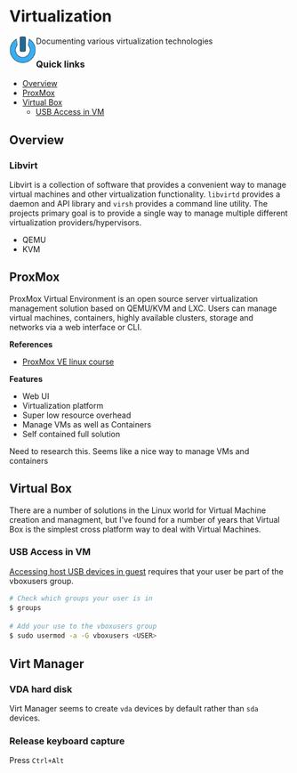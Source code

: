 # Virtualization
<img align="left" width="48" height="48" src="../data/images/logo_256x256.png">
Documenting various virtualization technologies

### Quick links
* [Overview](#overview)
* [ProxMox](#prox-mox)
* [Virtual Box](#virtual-box)
  * [USB Access in VM](#usb-access-in-vm)

## Overview
### Libvirt
Libvirt is a collection of software that provides a convenient way to manage virtual machines and 
other virtualization functionality. `libvirtd` provides a daemon and API library and `virsh` provides 
a command line utility. The projects primary goal is to provide a single way to manage multiple 
different virtualization providers/hypervisors.

* QEMU
* KVM








## ProxMox
ProxMox Virtual Environment is an open source server virtualization management solution based on 
QEMU/KVM and LXC. Users can manage virtual machines, containers, highly available clusters, storage 
and networks via a web interface or CLI.

**References**
* [ProxMox VE linux course](https://www.youtube.com/watch?v=LCjuiIswXGs)

**Features**
* Web UI
* Virtualization platform
* Super low resource overhead
* Manage VMs as well as Containers
* Self contained full solution

Need to research this. Seems like a nice way to manage VMs and containers

## Virtual Box
There are a number of solutions in the Linux world for Virtual Machine creation and managment, but 
I've found for a number of years that Virtual Box is the simplest cross platform way to deal with 
Virtual Machines.

### USB Access in VM
[Accessing host USB devices in guest](https://wiki.archlinux.org/index.php/VirtualBox#Accessing_host_USB_devices_in_guest)
requires that your user be part of the vboxusers group.

```bash
# Check which groups your user is in
$ groups

# Add your use to the vboxusers group
$ sudo usermod -a -G vboxusers <USER>
```

## Virt Manager

### VDA hard disk
Virt Manager seems to create `vda` devices by default rather than `sda` devices.


### Release keyboard capture
Press `Ctrl+Alt`

<!-- 
vim: ts=2:sw=2:sts=2
-->
